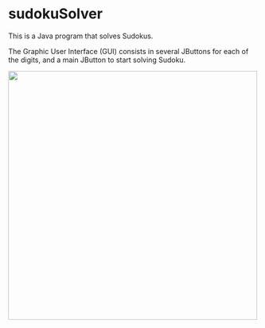 # sudokuSolver

This is a Java program that solves Sudokus.

The Graphic User Interface (GUI) consists in several JButtons for each of the digits, and a main JButton to start solving Sudoku. 


<img src="images/3x3board" style="width:500px;height:500px">
